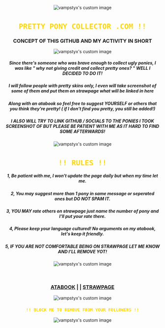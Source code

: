 <!-- level 1: simple bio and stats -->
<p align="center">
  <img src="https://64.media.tumblr.com/d87cbee83b2c747ee5ae469b1fd38f0e/9b0200cd5f331a24-1e/s640x960/340820918b4c5884aa0ff340c649005353f6047e.pnj" alt="vampstyx's custom image"/>
</p>

<h1 align="center"><code style="color : gold"> PRETTY PONY COLLECTOR .COM !! </code></h3>
<h3 align="center"> CONCEPT OF THIS GITHUB AND MY ACTIVITY IN SHORT</h3>

<p align="center">
  <img src="https://64.media.tumblr.com/747b018b398e4490655f881b12a63d99/23c9d1d5cf9aada9-9b/s400x600/ef16da82b74606b0857b1ee07c008d9b3e4f3910.pnj" alt="vampstyx's custom image"/>
</p>

<h5 align="center"> Since there's someone who was brave enough to collect ugly ponies, I was like " why not giving credit and collect pretty ones? " WELL I DECIDED TO DO IT!</h3>
<h5 align="center"> I will follow people with pretty skins only, I even will take screenshot of some of them and put them on strawpage what will be linked in here</h3>
<h5 align="center"> Along with an atabook so feel free to suggest YOURSELF or others that you think they're pretty! ( if I don't find you pretty, you still be added!)</h3>
<h5 align="center"> I ALSO WILL TRY TO LINK GITHUB / SOCIALS TO THE PONIES I TOOK SCREENSHOT OF BUT PLEASE BE PATIENT WITH ME AS IT HARD TO FIND SOME AFTERWARDS!</h3>

<p align="center">
  <img src="https://64.media.tumblr.com/cb4fb743128eb5f7aee121e11f110922/803605c7838a7f5d-cd/s640x960/e7f3637daf2d52093b1e6ea2d4ccab6e8f690a0a.pnj" alt="vampstyx's custom image"/>
</p>

<h1 align="center"><code style="color : gold"> !! RULES !! </code></h3>
<h5 align="center">  1, Be patient with me, I won't update the page daily but when my time let me. </h3>
<h5 align="center">  2, You may suggest more than 1 pony in same message or seperated ones but DO NOT SPAM IT. </h5>
<h5 align="center">  3, YOU MAY rate others on strawpage just name the number of pony and I'll put your rate there. </h5>
<h5 align="center">  4, Please keep your language cultured! No arguments on my atabook, let's keep it friendly. </h5>
<h5 align="center">  5, IF YOU ARE NOT COMFORTABLE BEING ON STRAWPAGE LET ME KNOW AND I'LL REMOVE YOT! </h5>

<p align="center">
  <img src="https://64.media.tumblr.com/289e82e31eb356c656af2795da09d144/803605c7838a7f5d-ce/s640x960/3f723d5092d41fc18190cee6f13d8215b0a0f338.pnj" alt="vampstyx's custom image"/>
</p>


　<h3 align="center"> [ATABOOK](https://prettypony404.atabook.org/)  | |  [STRAWPAGE](https://prettyponycollector.straw.page) </h3>
<p align="center">
  <img src="https://64.media.tumblr.com/747b018b398e4490655f881b12a63d99/23c9d1d5cf9aada9-9b/s400x600/ef16da82b74606b0857b1ee07c008d9b3e4f3910.pnj" alt="vampstyx's custom image"/>
</p>

<h3 align="center"><code style="color : gold"> !! BLOCK ME TO REMOVE FROM YOUR FOLLOWERS !! </code></h3>

<p align="center">
  <img src="https://64.media.tumblr.com/ba3229eccabb42d33d14826ce2853e81/9b0200cd5f331a24-f6/s640x960/6e4585901fe616b3f0e00bd64fec04031acee98d.pnj" alt="vampstyx's custom image"/>
</p>
